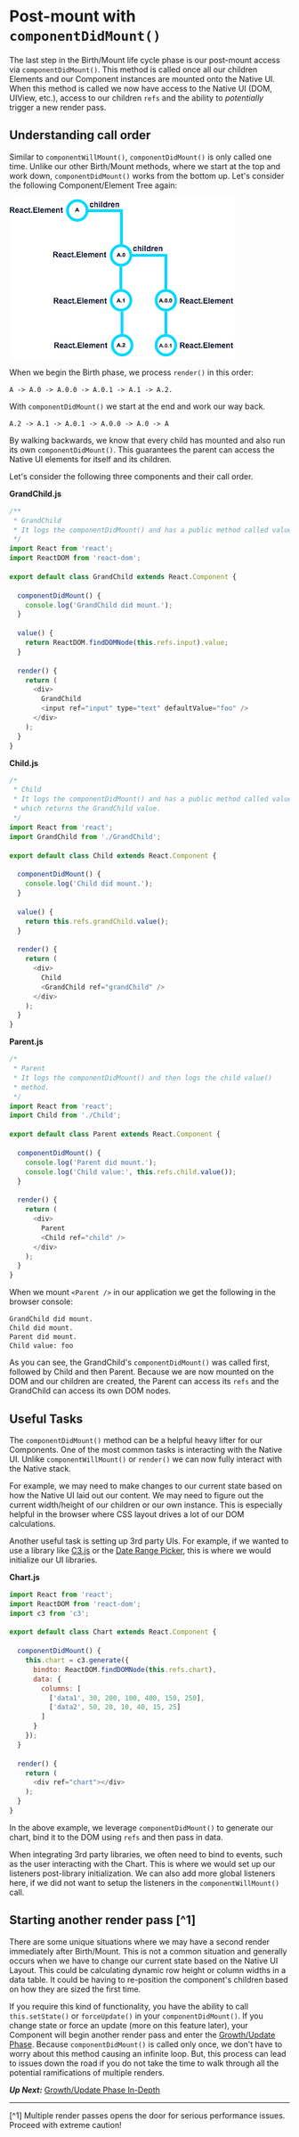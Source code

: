 # Post-mount with `componentDidMount()`
 The last step in the Birth/Mount life cycle phase is our post-mount access via `componentDidMount()`. This method is called once all our children Elements and our Component instances are mounted onto the Native UI. When this method is called we now have access to the Native UI (DOM, UIView, etc.), access to our children `refs` and the ability to *potentially* trigger a new render pass.
 
## Understanding call order
 Similar to `componentWillMount()`, `componentDidMount()` is only called one time. Unlike our other Birth/Mount methods, where we start at the top and work down, `componentDidMount()` works from the bottom up. Let's consider the following Component/Element Tree again:
 
 ![React Element Tree](react-element-tree.png)

 When we begin the Birth phase, we process `render()` in this order: 
 
 ```
 A -> A.0 -> A.0.0 -> A.0.1 -> A.1 -> A.2.
 ```
 
 With `componentDidMount()` we start at the end and work our way back.
 
 ```
 A.2 -> A.1 -> A.0.1 -> A.0.0 -> A.0 -> A
 ```
 
 By walking backwards, we know that every child has mounted and also run its own `componentDidMount()`. This guarantees the parent can access the Native UI elements for itself and its children.
  
 Let's consider the following three components and their call order.

**GrandChild.js**
```javascript
/** 
 * GrandChild
 * It logs the componentDidMount() and has a public method called value.
 */ 
import React from 'react';
import ReactDOM from 'react-dom';

export default class GrandChild extends React.Component {

  componentDidMount() {
    console.log('GrandChild did mount.');
  }

  value() {
    return ReactDOM.findDOMNode(this.refs.input).value;
  }

  render() {
    return (
      <div>
        GrandChild
        <input ref="input" type="text" defaultValue="foo" />
      </div>
    );
  }
}
```

**Child.js**
```javascript
/*
 * Child
 * It logs the componentDidMount() and has a public method called value,
 * which returns the GrandChild value.
 */
import React from 'react';
import GrandChild from './GrandChild';

export default class Child extends React.Component {

  componentDidMount() {
    console.log('Child did mount.');
  }

  value() {
    return this.refs.grandChild.value();
  }

  render() {
    return (
      <div>
        Child
        <GrandChild ref="grandChild" />
      </div>
    );
  }
}
```

**Parent.js**
```javascript
/*
 * Parent
 * It logs the componentDidMount() and then logs the child value()
 * method.
 */
import React from 'react';
import Child from './Child';

export default class Parent extends React.Component {

  componentDidMount() {
    console.log('Parent did mount.');
    console.log('Child value:', this.refs.child.value());
  }

  render() {
    return (
      <div>
        Parent
        <Child ref="child" />
      </div>
    );
  }
}
```

When we mount `<Parent />` in our application we get the following in the browser console:

```console
GrandChild did mount.
Child did mount.
Parent did mount.
Child value: foo
```

As you can see, the GrandChild's `componentDidMount()` was called first, followed by Child and then Parent. Because we are now mounted on the DOM and our children are created, the Parent can access its `refs` and the GrandChild can access its own DOM nodes. 

## Useful Tasks
 The `componentDidMount()` method can be a helpful heavy lifter for our Components. One of the most common tasks is interacting with the Native UI. Unlike `componentWillMount()` or `render()` we can now fully interact with the Native stack.
 
 For example, we may need to make changes to our current state based on how the Native UI laid out our content. We may need to figure out the current width/height of our children or our own instance. This is especially helpful in the browser where CSS layout drives a lot of our DOM calculations.
 
 Another useful task is setting up 3rd party UIs. For example, if we wanted to use a library like [C3.js](http://c3js.org/) or the [Date Range Picker](http://www.daterangepicker.com/), this is where we would initialize our UI libraries.
 
 **Chart.js**
 
```javascript
import React from 'react';
import ReactDOM from 'react-dom';
import c3 from 'c3';

export default class Chart extends React.Component {

  componentDidMount() {
    this.chart = c3.generate({
      bindto: ReactDOM.findDOMNode(this.refs.chart),
      data: {
        columns: [
          ['data1', 30, 200, 100, 400, 150, 250],
          ['data2', 50, 20, 10, 40, 15, 25]
        ]
      }
    });
  }

  render() {
    return (
      <div ref="chart"></div>
    );
  }
}
```

 In the above example, we leverage `componentDidMount()` to generate our chart, bind it to the DOM using `refs` and then pass in data.

 When integrating 3rd party libraries, we often need to bind to events, such as the user interacting with the Chart. This is where we would set up our listeners post-library initialization. We can also add more global listeners here, if we did not want to setup the listeners in the `componentWillMount()` call.

## Starting another render pass [^1]
 There are some unique situations where we may have a second render immediately after Birth/Mount. This is not a common situation and generally occurs when we have to change our current state based on the Native UI Layout. This could be calculating dynamic row height or column widths in a data table. It could be having to re-position the component's children based on how they are sized the first time.
 
 If you require this kind of functionality, you have the ability to call `this.setState()` or `forceUpdate()` in your `componentDidMount()`. If you change state or force an update (more on this feature later), your Component will begin another render pass and enter the [Growth/Update Phase](../growth_update_indepth.md). Because `componentDidMount()` is called only once, we don't have to worry about this method causing an infinite loop. But, this process can lead to issues down the road if you do not take the time to walk through all the potential ramifications of multiple renders.
 
***Up Next:*** [Growth/Update Phase In-Depth](../growth_update_indepth.md)

---
 
 [^1] Multiple render passes opens the door for serious performance issues. Proceed with extreme caution!

